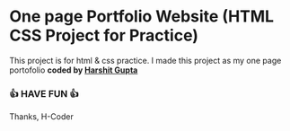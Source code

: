 # One page Portfolio Website (HTML CSS Project for Practice)

This project is for html &amp; css practice. I made this project as my one page portofolio
<b>coded by [Harshit Gupta](https://github.com/harshitguptahg576)</b>




### 👍 HAVE FUN 👍
Thanks, H-Coder


